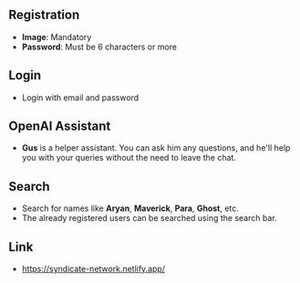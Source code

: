 ## Registration
- **Image**: Mandatory
- **Password**: Must be 6 characters or more

## Login
- Login with email and password

## OpenAI Assistant
- **Gus** is a helper assistant. You can ask him any questions, and he'll help you with your queries without the need to leave the chat.

## Search
- Search for names like **Aryan**, **Maverick**, **Para**, **Ghost**, etc. 
- The already registered users can be searched using the search bar.

## Link
- https://syndicate-network.netlify.app/
